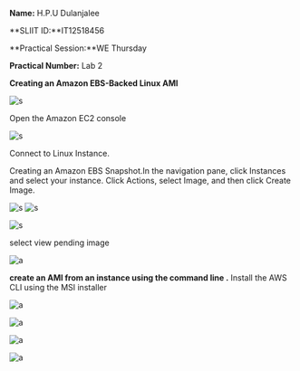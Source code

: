 
**Name:** H.P.U Dulanjalee

**SLIIT ID:**IT12518456

**Practical Session:**WE Thursday

**Practical Number:** Lab 2

**Creating an Amazon EBS-Backed Linux AMI**

![s](http://i60.tinypic.com/ddgsy0.jpg)

Open the Amazon EC2 console 

![s](http://i60.tinypic.com/2uqhnyd.jpg)

Connect to Linux Instance.

Creating an Amazon EBS Snapshot.In the navigation pane, click Instances and select your instance. Click Actions, select Image, and then click Create Image.




![s](http://i58.tinypic.com/2h7niiq.jpg)
![s](http://i57.tinypic.com/4hzi2q.jpg)

![s](http://i59.tinypic.com/2sb0uix.jpg)



select view pending image

![a](http://i58.tinypic.com/29549hh.jpg)

**create an AMI from an instance using the command line .**
Install the AWS CLI using the MSI installer


![a](http://i61.tinypic.com/o083mg.jpg)

![a](http://i59.tinypic.com/idrxw3.jpg)

![a](http://i59.tinypic.com/15xnvp5.jpg)

![a](http://i58.tinypic.com/34y4aq9.jpg)








